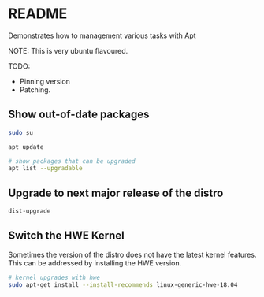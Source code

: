 # README
Demonstrates how to management various tasks with Apt

NOTE: This is very ubuntu flavoured.   

TODO:
* Pinning version 
* Patching.  

## Show out-of-date packages
```sh
sudo su

apt update

# show packages that can be upgraded
apt list --upgradable
```

## Upgrade to next major release of the distro
```sh
dist-upgrade
```

## Switch the HWE Kernel
Sometimes the version of the distro does not have the latest kernel features. This can be addressed by installing the HWE version. 

```sh
# kernel upgrades with hwe
sudo apt-get install --install-recommends linux-generic-hwe-18.04 
```




